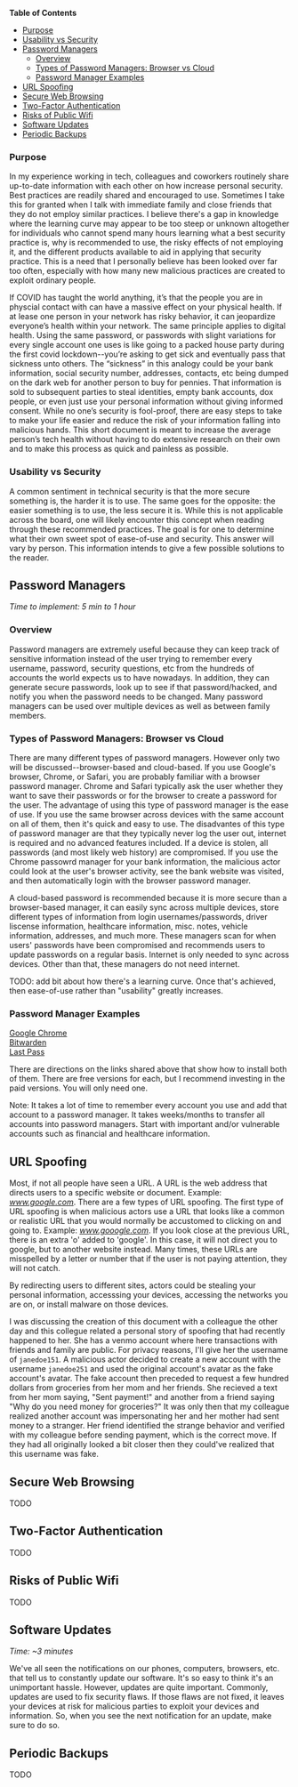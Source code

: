 
**Table of Contents**
  - [Purpose](#purpose)
  - [Usability vs Security](#usability-vs-security)
- [Password Managers](#password-managers)
  - [Overview](#overview)
  - [Types of Password Managers: Browser vs Cloud](#types-of-password-managers-browser-vs-cloud)
  - [Password Manager Examples](#password-manager-examples)
- [URL Spoofing](#url-spoofing)
- [Secure Web Browsing](#secure-web-browsing)
- [Two-Factor Authentication](#two-factor-authentication)
- [Risks of Public Wifi](#risks-of-public-wifi)
- [Software Updates](#software-updates)
- [Periodic Backups](#periodic-backups)

### Purpose

In my experience working in tech, colleagues and coworkers routinely share up-to-date information with each other on how increase personal security. Best practices are readily shared and encouraged to use. Sometimes I take this for granted when I talk with immediate family and close friends that they do not employ similar practices. I believe there's a gap in knowledge where the learning curve may appear to be too steep or unknown altogether for individuals who cannot spend many hours learning what a best security practice is, why is recommended to use, the risky effects of not employing it, and the different products available to aid in applying that security practice. This is a need that I personally believe has been looked over far too often, especially with how many new malicious practices are created to exploit ordinary people.

If COVID has taught the world anything, it’s that the people you are in physcial contact with can have a massive effect on your physical health. If at lease one person in your network has risky behavior, it can jeopardize everyone’s health within your network.  The same principle applies to digital health. Using the same password, or passwords with slight variations for every single account one uses is like going to a packed house party during the first covid lockdown--you’re asking to get sick and eventually pass that sickness unto others. The “sickness” in this analogy could be your bank information, social security number, addresses, contacts, etc being dumped on the dark web for another person to buy for pennies. That information is sold to subsequent parties to steal identities, empty bank accounts, dox people, or even just use your personal information without giving informed consent. While no one’s security is fool-proof, there are easy steps to take to make your life easier and reduce the risk of your information falling into malicious hands. This short document is meant to increase the average person’s tech health without having to do extensive research on their own and to make this process as quick and painless as possible.

### Usability vs Security
A common sentiment in technical security is that the more secure something is, the harder it is to use. The same goes for the opposite: the easier something is to use, the less secure it is. While this is not applicable across the board, one will likely encounter this concept when reading through these recommended practices. The goal is for one to determine what their own sweet spot of ease-of-use and security. This answer will vary by person. This information intends to give a few possible solutions to the reader. 

## Password Managers
*Time to implement: 5 min to 1 hour* 
### Overview

Password managers are extremely useful because they can keep track of sensitive information instead of the user trying to remember every username, password, security questions, etc from the hundreds of accounts the world expects us to have nowadays. In addition, they can generate secure passwords, look up to see if that password/hacked, and notify you when the password needs to be changed. Many password managers can be used over multiple devices as well as between family members.

### Types of Password Managers: Browser vs Cloud
There are many different types of password managers. However only two will be discussed--browser-based and cloud-based. If you use Google's browser, Chrome, or Safari, you are probably familiar with a browser password manager. Chrome and Safari typically ask the user whether they want to save their passwords or for the browser to create a password for the user. The advantage of using this type of password manager is the ease of use. If you use the same browser across devices with the same account on all of them, then it's quick and easy to use. The disadvantes of this type of password manager are that they typically never log the user out, internet is required and no advanced features included. If a device is stolen, all passwords (and most likely web history) are compromised. If you use the Chrome passowrd manager for your bank information, the malicious actor could look at the user's browser activity, see the bank website was visited, and then automatically login with the browser password manager.

A cloud-based password is recommended because it is more secure than a browser-based manager, it can easily sync across multiple devices, store different types of information from login usernames/passwords, driver liscense information, healthcare information, misc. notes, vehicle information, addresses, and much more. These managers scan for when users' passwords have been compromised and recommends users to update passwords on a regular basis. Internet is only needed to sync across devices. Other than that, these managers do not need internet. 

TODO: add bit about how there's a learning curve. Once that's achieved, then ease-of-use rather than "usability" greatly increases. 

### Password Manager Examples
[Google Chrome](https://passwords.google.com)\
[Bitwarden](https://bitwarden.com/pricing) \
[Last Pass](https://www.lastpass.com/pricing)

There are directions on the links shared above that show how to install both of them. There are free versions for each, but I recommend investing in the paid versions. You will only need one.

Note: It takes a lot of time to remember every account you use and add that account to a password manager. It takes weeks/months to transfer all accounts into password managers. Start with important and/or vulnerable accounts such as financial and healthcare information.

## URL Spoofing
Most, if not all people have seen a URL. A URL is the web address that directs users to a specific website or document. Example: *www.google.com*. There are a few types of URL spoofing. The first type of URL spoofing is when malicious actors use a URL that looks like a common or realistic URL that you would normally be accustomed to clicking on and going to. Example: *www.gooogle.com*. If you look close at the previous URL, there is an extra 'o' added to 'google'. In this case, it will not direct you to google, but to another website instead. Many times, these URLs are misspelled by a letter or number that if the user is not paying attention, they will not catch. 

By redirecting users to different sites, actors could be stealing your personal information, accesssing your devices, accessing the networks you are on, or install malware on those devices. 

I was discussing the creation of this document with a colleague the other day and this collegue related a personal story of spoofing that had recently happened to her. She has a venmo account where here transactions with friends and family are public. For privacy reasons, I'll give her the username of `janedoe151`. A malicious actor decided to create a new account with the username `janedoe251` and used the original account's avatar as the fake account's avatar. The fake account then preceded to request a few hundred dollars from groceries from her mom and her friends. She recieved a text from her mom saying, "Sent payment!" and another from a friend saying "Why do you need money for groceries?" It was only then that my colleague realized another account was impersonating her and her mother had sent money to a stranger. Her friend identified the strange behavior and verified with my colleague before sending payment, which is the correct move. If they had all originally looked a bit closer then they could've realized that this username was fake.

## Secure Web Browsing
TODO

## Two-Factor Authentication
TODO

## Risks of Public Wifi
TODO

## Software Updates
*Time: ~3 minutes*

We've all seen the notifications on our phones, computers, browsers, etc. that tell us to constantly update our software. It's so easy to think it's an unimportant hassle. However, updates are quite important. Commonly, updates are used to fix security flaws. If those flaws are not fixed, it leaves your devices at risk for malicious parties to exploit your devices and information. So, when you see the next notification for an update, make sure to do so. 

## Periodic Backups
TODO


